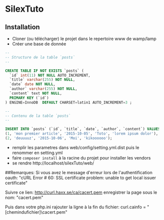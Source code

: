 # SilexTuto
## Installation
* Cloner (ou télécharger) le projet dans le repertoire www de wamp/lamp
* Créer une base de donnée 
```sql
--
-- Structure de la table `posts`
--

CREATE TABLE IF NOT EXISTS `posts` (
  `id` int(11) NOT NULL AUTO_INCREMENT,
  `title` varchar(255) NOT NULL,
  `date` date NOT NULL,
  `author` varchar(255) NOT NULL,
  `content` text NOT NULL,
  PRIMARY KEY (`id`)
) ENGINE=InnoDB  DEFAULT CHARSET=latin1 AUTO_INCREMENT=3 ;

--
-- Contenu de la table `posts`
--

INSERT INTO `posts` (`id`, `title`, `date`, `author`, `content`) VALUES
(1, 'mon premier article', '2015-10-05', 'Toto', 'lorem ipsum dolor'),
(2, 'deuuuuz', '2015-10-06', 'Moi', 'kikoooooo');
```
* remplir les parametres dans web/config/setting.yml.dist puis le renommer en setting.yml
* faire  ```composer install``` à la racine du projet pour installer les vendors
* se rendre http://localhost/silexTuto/web/

##Remarques:
Si vous avez le message d'erreur lors de l'authentification oauth: "cURL Error # 60: SSL certificate problem: unable to get local issuer certificate"

Suivre ce lien: http://curl.haxx.se/ca/cacert.pem enregistrer la page sous le nom: "cacert.pem"

Puis dans votre php.ini rajouter la ligne à la fin du fichier: curl.cainfo = "[chemindufichier]\cacert.pem"
